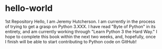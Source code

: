 # hello-world
1st Repository
Hello, I am Jeremy Hutcherson. I am currently in the process of trying to get a grasp on Python 3.XXX. I have read "Byte of Python" in its entirety, and am currently working through "Learn Python 3 the Hard Way." I hope to complete this book within the next two weeks, and, hopefully, once I finish will be able to start contributing to Python code on GitHub!
